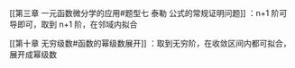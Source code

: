 [[第三章 一元函数微分学的应用#题型七 泰勒 公式的常规证明问题]] ：n+1 阶可导即可，取到 n+1 阶，在邻域内拟合

[[第十章 无穷级数#函数的幂级数展开]] ：取到无穷阶，在收敛区间内都可拟合，展开成幂级数